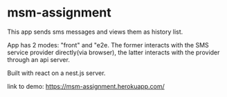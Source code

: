 # msm-assignment

This app sends sms messages and views them as history list.

App has 2 modes: "front" and "e2e. The former interacts with the SMS service provider directly(via browser), the latter interacts
with the provider through an api server.

Built with react on a nest.js server.

link to demo: https://msm-assignment.herokuapp.com/